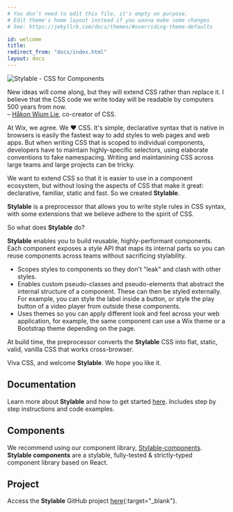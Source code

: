 ```yaml
---
# You don't need to edit this file, it's empty on purpose.
# Edit theme's home layout instead if you wanna make some changes
# See: https://jekyllrb.com/docs/themes/#overriding-theme-defaults

id: welcome
title:
redirect_from: "docs/index.html"
layout: docs
---
```


<img class="home-logo" src="{{ site.baseurl }}/images/96-logo-vertical.svg" alt="Stylable - CSS for Components" />

<p class="quote">New ideas will come along, but they will extend CSS rather than replace it. I believe that the CSS code we write today will be readable by computers 500 years from now.<br>
– <a href="https://dev.opera.com/articles/css-twenty-years-hakon/">Håkon Wium Lie</a>, co-creator of CSS.
</p>




At Wix, we agree. We &hearts; CSS. It's simple, declarative syntax that is native in browsers is easily the fastest way to add styles to web pages and web apps. But when writing CSS that is scoped to individual components, developers have to maintain highly-specific selectors, using elaborate conventions to fake namespacing. Writing and maintanining CSS across large teams and large projects can be tricky.

We want to extend CSS so that it is easier to use in a component ecosystem, but without losing the aspects of CSS that make it great: declarative, familiar, static and fast. So we created **Stylable**.

**Stylable** is a preprocessor that allows you to write style rules in CSS syntax, with some extensions that we believe adhere to the spirit of CSS.

So what does **Stylable** do?

**Stylable** enables you to build reusable, highly-performant components. Each component exposes a style API that maps its internal parts so you can reuse components across teams without sacrificing stylability.

* Scopes styles to components so they don't "leak" and clash with other styles.
* Enables custom pseudo-classes and pseudo-elements that abstract the internal structure of a component. These can then be styled externally. For example, you can style the label inside a button, or style the play button of a video player from outside these components.
* Uses themes so you can apply different look and feel across your web application, for example, the same component can use a Wix theme or a Bootstrap theme depending on the page.

At build time, the preprocessor converts the **Stylable** CSS into flat, static, valid, vanilla CSS that works cross-browser.

Viva CSS, and welcome **Stylable**. We hope you like it. 

## Documentation

Learn more about **Stylable** and how to get started [here](./getting-started.md). Includes step by step instructions and code examples.

## Components

We recommend using our component library, [Stylable-components](https://github.com/wix/stylable-components). **Stylable components** are a stylable, fully-tested & strictly-typed component library based on React.

## Project

Access the **Stylable** GitHub project [here](https://github.com/wix/stylable){:target="_blank"}.
